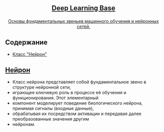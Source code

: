 <!-- markdownlint-disable first-line-h1 -->
<!-- markdownlint-disable html -->
<!-- markdownlint-disable no-duplicate-header -->

<h2>
<p align="center">
  <a href="">Deep Learning Base</a>
</p>
</h2>

<p align="center">
<a href="">Основы фундаментальных звеньев машинного обучения и нейронных сетей.</a>       
</p>

## Содержание
- [Класс "Нейрон"](#Нейрон)

## [Нейрон](https://github.com/DEDMOPO3PEAHIMATOP/Deep-Learning/blob/main/Base/%D0%A1lassNeuron.ipynb)
- Класс нейрона представляет собой фундаментальное звено в структуре нейронной сети,
- играющее ключевую роль в процессе её обучения и функционирования. Этот элементарный
- компонент моделирует поведение биологического нейрона, принимая сигналы (входные данные),
- обрабатывая их посредством активации и передавая далее преобразованные значения другим
- нейронам.

